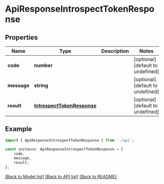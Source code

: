 # ApiResponseIntrospectTokenResponse


## Properties

Name | Type | Description | Notes
------------ | ------------- | ------------- | -------------
**code** | **number** |  | [optional] [default to undefined]
**message** | **string** |  | [optional] [default to undefined]
**result** | [**IntrospectTokenResponse**](IntrospectTokenResponse.md) |  | [optional] [default to undefined]

## Example

```typescript
import { ApiResponseIntrospectTokenResponse } from './api';

const instance: ApiResponseIntrospectTokenResponse = {
    code,
    message,
    result,
};
```

[[Back to Model list]](../README.md#documentation-for-models) [[Back to API list]](../README.md#documentation-for-api-endpoints) [[Back to README]](../README.md)
